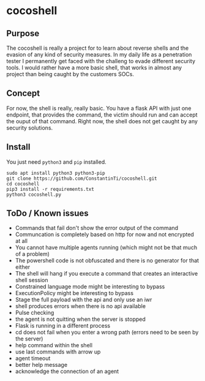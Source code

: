 # cocoshell

## Purpose
The cocoshell is really a project for to learn about reverse shells and the evasion of any kind of security measures. In my daily life as a penetration tester I permanently get faced with the challeng to evade different security tools. I would rather have a more basic shell, that works in almost any project than being caught by the customers SOCs.

## Concept
For now, the shell is really, really basic. You have a flask API with just one endpoint, that provides the command, the victim should run and can accept the ouput of that command. Right now, the shell does not get caught by any security solutions.

## Install
You just need `python3` and `pip` installed.
```shell
sudo apt install python3 python3-pip
git clone https://github.com/ConstantinTi/cocoshell.git
cd cocoshell
pip3 install -r requirements.txt
python3 cocoshell.py
```

## ToDo / Known issues
* Commands that fail don't show the error output of the command
* Communcation is completely based on http for now and not encrypted at all
* You cannot have multiple agents running (which might not be that much of a problem)
* The powershell code is not obfuscated and there is no generator for that either
* The shell will hang if you execute a command that creates an interactive shell session
* Constrained language mode might be interesting to bypass
* ExecutionPolicy might be interesting to bypass
* Stage the full payload with the api and only use an iwr
* shell produces errors when there is no api available
* Pulse checking
* the agent is not quitting when the server is stopped
* Flask is running in a different process
* cd does not fail when you enter a wrong path (errors need to be seen by the server)
* help command within the shell
* use last commands with arrow up
* agent timeout
* better help message
* acknowledge the connection of an agent